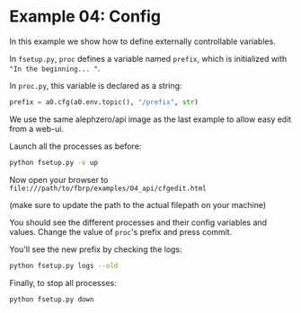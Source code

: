 # Example 04: Config

In this example we show how to define externally controllable variables.

In `fsetup.py`, `proc` defines a variable named `prefix`, which is initialized with `"In the beginning... "`.

In `proc.py`, this variable is declared as a string:
```py
prefix = a0.cfg(a0.env.topic(), "/prefix", str)
```

We use the same alephzero/api image as the last example to allow easy edit from a web-ui.

Launch all the processes as before:
```sh
python fsetup.py -v up
```

Now open your browser to `file:///path/to/fbrp/examples/04_api/cfgedit.html`

(make sure to update the path to the actual filepath on your machine)

You should see the different processes and their config variables and values. Change the value of `proc`'s prefix and press commit.

You'll see the new prefix by checking the logs:
```sh
python fsetup.py logs --old
```

Finally, to stop all processes:
```sh
python fsetup.py down
```
